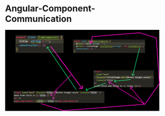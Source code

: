 # Angular-Component-Communication

<center>
<img src="https://raw.githubusercontent.com/Ahmed-dev-dragon/Angular-Component-Communication/main/a/src/assets/cccc.png">
</center>
